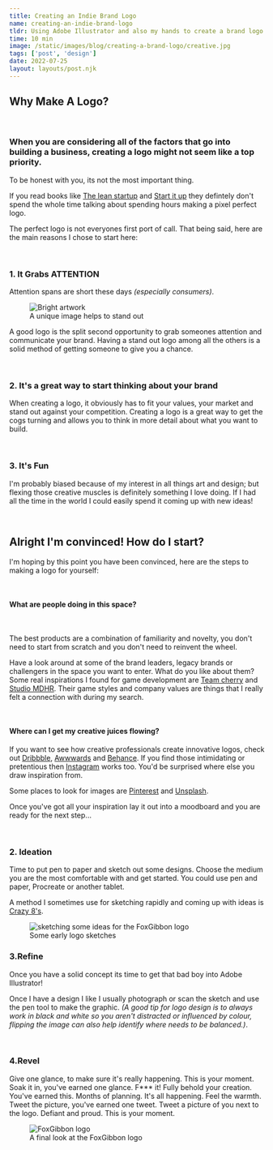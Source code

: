 ```yaml
---
title: Creating an Indie Brand Logo
name: creating-an-indie-brand-logo
tldr: Using Adobe Illustrator and also my hands to create a brand logo.
time: 10 min
image: /static/images/blog/creating-a-brand-logo/creative.jpg
tags: ['post', 'design']
date: 2022-07-25
layout: layouts/post.njk
---
```


## Why Make A Logo?

<br>

### When you are considering all of the factors that go into building a business, creating a logo might not seem like a top priority.

To be honest with you, its not the most important thing.

If you read books like [The lean startup](https://www.waterstones.com/book/the-lean-startup/eric-ries/9780670921607") and [Start it up](https://www.waterstones.com/book/start-it-up/luke-johnson/9780670920471) they defintely don't spend the whole time talking about spending hours making a pixel perfect logo.

The perfect logo is not everyones first port of call. That being said, here are the main reasons I chose to start here:

<br>

### 1. It Grabs ATTENTION

Attention spans are short these days *(especially consumers)*.

<figure>
	<img class="case-img " src="/static/images/blog/creating-a-brand-logo/creative.jpg" alt="Bright artwork">
	<figcaption>A unique image helps to stand out</figcaption>
</figure>

A good logo is the split second opportunity to grab someones attention and communicate your brand. Having a stand out logo among all the others is a solid method of getting someone to give you a chance.

<br>

### 2. It's a great way to start thinking about your brand

When creating a logo, it obviously has to fit your values, your market and stand out against your competition. Creating a logo is a great way to get the cogs turning and allows you to think in more detail about what you want to build.

<br>

### 3. It's Fun

I'm probably biased because of my interest in all things art and design; but flexing those creative muscles is definitely something I love doing. If I had all the time in the world I could easily spend it coming up with new ideas!

<br>

## Alright I'm convinced! How do I start?

I'm hoping by this point you have been convinced, here are the steps to making a logo for yourself:

<br>

#### What are people doing in this space?

<br>

The best products are a combination of familiarity and novelty, you don't need to start from scratch and you don't need to reinvent the wheel.

Have a look around at some of the brand leaders, legacy brands or challengers in the space you want to enter. What do you like about them? Some real inspirations I found for game development are [Team cherry](https://www.teamcherry.com.au) and [Studio MDHR](http://studiomdhr.com). Their game styles and company values are things that I really felt a connection with during my search.

<br>

#### Where can I get my creative juices flowing?

If you want to see how creative professionals create innovative logos, check out [Dribbble](https://dribbble.com/), [Awwwards](https://www.awwwards.com/) and [Behance](https://www.behance.net/). If you find those intimidating or pretentious then [Instagram](https://www.instagram.com) works too. You'd be surprised where else you draw inspiration from.

Some places to look for images are [Pinterest](https://www.pinterest.com/) and [Unsplash](https://unsplash.com/).

Once you've got all your inspiration lay it out into a moodboard and you are ready for the next step...

<br>

### 2. Ideation

Time to put pen to paper and sketch out some designs. Choose the medium you are the most comfortable with and get started. You could use pen and paper, Procreate or another tablet.

A method I sometimes use for sketching rapidly and coming up with ideas is [Crazy 8's](https://designsprintkit.withgoogle.com/methodology/phase3-sketch/crazy-8s).

<figure>
	<img class="case-img " src="/static/images/blog/creating-a-brand-logo/ideation.jpg" alt="sketching some ideas for the FoxGibbon logo">
	<figcaption>Some early logo sketches</figcaption>
</figure>

### 3.Refine

Once you have a solid concept its time to get that bad boy into Adobe Illustrator!

Once I have a design I like I usually photograph or scan the sketch and use the pen tool to make the graphic. *(A good tip for logo design is to always work in black and white so you aren't distracted or influenced by colour, flipping the image can also help identify where needs to be balanced.)*.

<br>

### 4.Revel

Give one glance, to make sure it's really happening. This is your moment. Soak it in, you've earned one glance. F*** it! Fully behold your creation. You've earned this. Months of planning. It's all happening. Feel the warmth. Tweet the picture, you've earned one tweet. Tweet a picture of you next to the logo. Defiant and proud. This is your moment.

<figure>
	<img class="case-img " src="/static/images/blog/creating-a-brand-logo/logo-bw.png" alt="FoxGibbon logo" style="height: auto;">
	<figcaption>A final look at the FoxGibbon logo</figcaption>
</figure>
